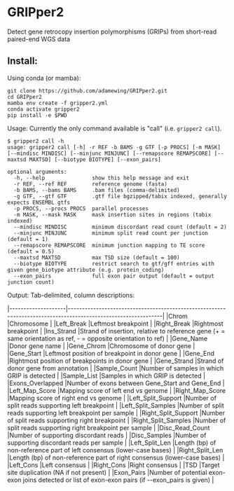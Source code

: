 # GRIPper2
Detect gene retrocopy insertion polymorphisms (GRIPs) from short-read paired-end WGS data

## Install:
Using conda (or mamba):
```
git clone https://github.com/adamewing/GRIPper2.git
cd GRIPper2
mamba env create -f gripper2.yml 
conda activate gripper2
pip install -e $PWD
```

Usage:
Currently the only command available is "call" (i.e. `gripper2 call`).

```
$ gripper2 call -h
usage: gripper2 call [-h] -r REF -b BAMS -g GTF [-p PROCS] [-m MASK] [--mindisc MINDISC] [--minjunc MINJUNC] [--remapscore REMAPSCORE] [--maxtsd MAXTSD] [--biotype BIOTYPE] [--exon_pairs]

optional arguments:
  -h, --help               show this help message and exit
  -r REF, --ref REF        reference genome (fasta)
  -b BAMS, --bams BAMS     .bam files (comma-delimited)
  -g GTF, --gtf GTF        .gtf file bgzipped/tabix indexed, generally expects ENSEMBL gtfs
  -p PROCS, --procs PROCS  parallel processes
  -m MASK, --mask MASK     mask insertion sites in regions (tabix indexed)
  --mindisc MINDISC        minimum discordant read count (default = 2)
  --minjunc MINJUNC        minimum split read count per junction (default = 1)
  --remapscore REMAPSCORE  minimum junction mapping to TE score (default = 0.5)
  --maxtsd MAXTSD          max TSD size (default = 100)
  --biotype BIOTYPE        restrict search to gtf/gff entries with given gene_biotype attribute (e.g. protein_coding)
  --exon_pairs             full exon pair output (default = output junction count)
```

Output:
Tab-delimited, column descriptions:

|--------------------|---------------------------------------------------------------------------------------------------------------|
|Chrom               |Chromosome                                                                                                     |
|Left_Break          |Leftmost breakpoint                                                                                            |
|Right_Break         |Rightmost breakpoint                                                                                           |
|Ins_Strand          |Strand of insertion, relative to reference gene (+ = same orientation as ref, - = opposite orientation to ref) |
|Gene_Name           |Donor gene name                                                                                                |
|Gene_Chrom          |Chromosome of donor gene                                                                                       |
|Gene_Start          |Leftmost position of breakpoint in donor gene                                                                  |
|Gene_End            |Rightmost position of breakpoints in donor gene                                                                |
|Gene_Strand         |Strand of donor gene from annotation                                                                           |
|Sample_Count        |Number of samples in which GRIP is detected                                                                    |
|Sample_List         |Samples in which GRIP is detected                                                                              |
|Exons_Overlapped    |Number of exons between Gene_Start and Gene_End                                                                |
|Left_Map_Score      |Mapping score of left end vs genome                                                                            |
|Right_Map_Score     |Mapping score of right end vs genome                                                                           |
|Left_Split_Support  |Number of split reads supporting left breakpoint                                                               |
|Left_Split_Samples  |Number of split reads supporting left breakpoint per sample                                                    |
|Right_Split_Support |Number of split reads supporting right breakpoint                                                              |
|Right_Split_Samples |Number of split reads supporting right breakpoint per sample                                                   |
|Disc_Read_Count     |Number of supporting discordant reads                                                                          |
|Disc_Samples        |Number of supporting discordant reads per sample                                                               |
|Left_Split_Len      |Length (bp) of non-reference part of left consensus (lower-case bases)                                         |
|Right_Split_Len     |Length (bp) of non-reference part of right consensus (lower-case bases)                                        |
|Left_Cons           |Left consensus                                                                                                 |
|Right_Cons          |Right consensus                                                                                                |
|TSD                 |Target site duplication (NA if not present)                                                                    |
|Exon_Pairs          |Number of potential exon-exon joins detected or list of exon-exon pairs (if --exon_pairs is given)             |

